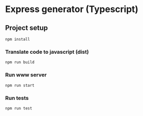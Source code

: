 # Express generator (Typescript)

## Project setup

```
npm install
```

### Translate code to javascript (dist)

```
npm run build
```

### Run www server

```
npm run start
```

### Run tests

```
npm run test
```
